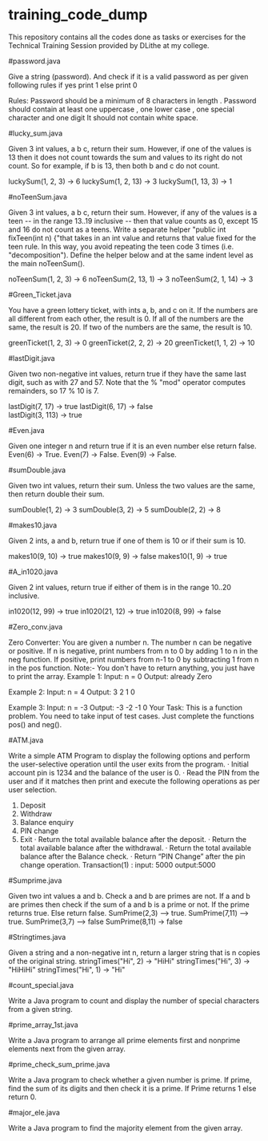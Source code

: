 # training_code_dump
This repository contains all the codes done as tasks or exercises for the Technical Training Session provided by DLithe at my college.

 
#password.java

Give a string (password). And check if it is a valid password as per given following rules if yes print 1 else print 0

Rules:
Password should  be a minimum of 8 characters in length .
Password should contain at least one uppercase , one lower case , one special character and one digit 
It should not contain white space.

#lucky_sum.java

Given 3 int values, a b c, return their sum. However, if one of the values is 13 then it does not count towards the sum and values to its right do not count. So for example, if b is 13, then both b and c do not count.

luckySum(1, 2, 3) → 6
luckySum(1, 2, 13) → 3
luckySum(1, 13, 3) → 1


#noTeenSum.java

Given 3 int values, a b c, return their sum. However, if any of the values is a teen -- in the range 13..19 inclusive -- then that value counts as 0, except 15 and 16 do not count as a teens. Write a separate helper "public int fixTeen(int n) {"that takes in an int value and returns that value fixed for the teen rule. In this way, you avoid repeating the teen code 3 times (i.e. "decomposition"). Define the helper below and at the same indent level as the main noTeenSum().

noTeenSum(1, 2, 3) → 6
noTeenSum(2, 13, 1) → 3
noTeenSum(2, 1, 14) → 3


#Green_Ticket.java

You have a green lottery ticket, with ints a, b, and c on it. If the numbers are all different from each other, the result is 0. If all of the numbers are the same, the result is 20. If two of the numbers are the same, the result is 10.

greenTicket(1, 2, 3) → 0
greenTicket(2, 2, 2) → 20
greenTicket(1, 1, 2) → 10

#lastDigit.java

Given two non-negative int values, return true if they have the same last digit, such as with 27 and 57. Note that the % "mod" operator computes remainders, so 17 % 10 is 7.
 
lastDigit(7, 17) → true
lastDigit(6, 17) → false   
lastDigit(3, 113) → true
 
#Even.java

Given one integer n and return true if it is an even number else return false.
Even(6) -> True.
Even(7) -> False.
Even(9) -> False. 

#sumDouble.java

Given two int values, return their sum. Unless the two values are the same, then return double their sum.
 
sumDouble(1, 2) → 3
sumDouble(3, 2) → 5
sumDouble(2, 2) → 8 
 
#makes10.java

Given 2 ints, a and b, return true if one of them is 10 or if their sum is 10.
 
makes10(9, 10) → true
makes10(9, 9) → false
makes10(1, 9) → true
 
#A_in1020.java

Given 2 int values, return true if either of them is in the range 10..20 inclusive.
 
in1020(12, 99) → true
in1020(21, 12) → true
in1020(8, 99) → false

#Zero_conv.java

Zero Converter:
You are given a number n. The number n can be negative or positive. If n is negative, print numbers from n to 0 by adding 1 to n in the neg function. If positive, print numbers from n-1 to 0 by subtracting 1 from n in the pos function.
Note:- You don't have to return anything, you just have to print the array.
Example 1:
Input:
n = 0
Output:
already Zero
 
Example 2:
Input:
n = 4
Output:
3 2 1 0
 
Example 3:
Input:
n = -3
Output:
-3 -2 -1 0
 Your Task:
This is a function problem. You need to take input of test cases. Just complete the functions pos() and neg().

#ATM.java

Write a simple ATM Program to display the following options and perform the user-selective operation until the user exits from the program.
· Initial account pin is 1234 and the balance of the user is 0.
· Read the PIN from the user and if it matches then print and execute the following operations as per user selection.
1. Deposit
2. Withdraw
3. Balance enquiry
4. PIN change
5. Exit
· Return the total available balance after the deposit.
· Return the total available balance after the withdrawal.
· Return the total available balance after the Balance check.
· Return “PIN Change” after the pin change operation.
Transaction(1) : input: 5000 output:5000

#Sumprime.java

Given two int values a and b. Check a and b are primes are not. If a and b are primes then check if the sum of a and b is a prime or not. If the prime returns true. Else return false.
SumPrime(2,3) —> true.
SumPrime(7,11) —> true.
 SumPrime(3,7) —> false
SumPrime(8,11) → false
 
#Stringtimes.java

Given a string and a non-negative int n, return a larger string that is n copies of the original string.
stringTimes("Hi", 2) → "HiHi"
stringTimes("Hi", 3) → "HiHiHi"
stringTimes("Hi", 1) → "Hi"

#count_special.java

Write a Java program to count and display the number of special characters from a given string.

#prime_array_1st.java

Write a Java program to arrange all prime elements first and nonprime elements next from the given
array.

#prime_check_sum_prime.java

Write a Java program to check whether a given number is prime. If prime, find the sum of its digits and
then check it is a prime. If Prime returns 1 else return 0.

#major_ele.java

Write a Java program to find the majority element from the given array.
